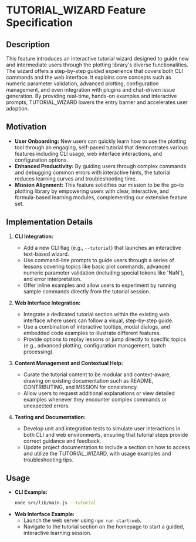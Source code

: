 # TUTORIAL_WIZARD Feature Specification

## Description
This feature introduces an interactive tutorial wizard designed to guide new and intermediate users through the plotting library's diverse functionalities. The wizard offers a step-by-step guided experience that covers both CLI commands and the web interface. It explains core concepts such as numeric parameter validation, advanced plotting, configuration management, and even integration with plugins and chat-driven issue generation. By providing real-time, hands-on examples and interactive prompts, TUTORIAL_WIZARD lowers the entry barrier and accelerates user adoption.

## Motivation
- **User Onboarding:** New users can quickly learn how to use the plotting tool through an engaging, self-paced tutorial that demonstrates various features including CLI usage, web interface interactions, and configuration options.
- **Enhanced Productivity:** By guiding users through complex commands and debugging common errors with interactive hints, the tutorial reduces learning curves and troubleshooting time.
- **Mission Alignment:** This feature solidifies our mission to be the go-to plotting library by empowering users with clear, interactive, and formula-based learning modules, complementing our extensive feature set.

## Implementation Details
1. **CLI Integration:**
   - Add a new CLI flag (e.g., `--tutorial`) that launches an interactive text-based wizard.
   - Use command-line prompts to guide users through a series of lessons covering topics like basic plot commands, advanced numeric parameter validation (including special tokens like 'NaN'), and error interpretation.
   - Offer inline examples and allow users to experiment by running sample commands directly from the tutorial session.

2. **Web Interface Integration:**
   - Integrate a dedicated tutorial section within the existing web interface where users can follow a visual, step-by-step guide.
   - Use a combination of interactive tooltips, modal dialogs, and embedded code examples to illustrate different features.
   - Provide options to replay lessons or jump directly to specific topics (e.g., advanced plotting, configuration management, batch processing).

3. **Content Management and Contextual Help:**
   - Curate the tutorial content to be modular and context-aware, drawing on existing documentation such as README, CONTRIBUTING, and MISSION for consistency.
   - Allow users to request additional explanations or view detailed examples whenever they encounter complex commands or unexpected errors.

4. **Testing and Documentation:**
   - Develop unit and integration tests to simulate user interactions in both CLI and web environments, ensuring that tutorial steps provide correct guidance and feedback.
   - Update project documentation to include a section on how to access and utilize the TUTORIAL_WIZARD, with usage examples and troubleshooting tips.

## Usage
- **CLI Example:**
  ```bash
  node src/lib/main.js --tutorial
  ```
- **Web Interface Example:**
  - Launch the web server using `npm run start:web`.
  - Navigate to the tutorial section on the homepage to start a guided, interactive learning session.
